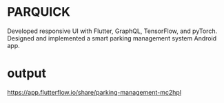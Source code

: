 # PARQUICK
Developed responsive UI with Flutter, GraphQL, TensorFlow, and pyTorch. Designed and implemented a smart parking management system Android app.
 # output

https://app.flutterflow.io/share/parking-management-mc2hpl

 
